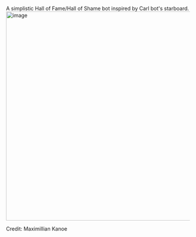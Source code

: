 A simplistic Hall of Fame/Hall of Shame bot inspired by Carl bot's starboard.
<img width="1067" height="573" alt="image" src="https://github.com/user-attachments/assets/6c52fa0e-9c3d-400c-aced-7d6bfaf26433" />


Credit: Maximillian Kanoe
